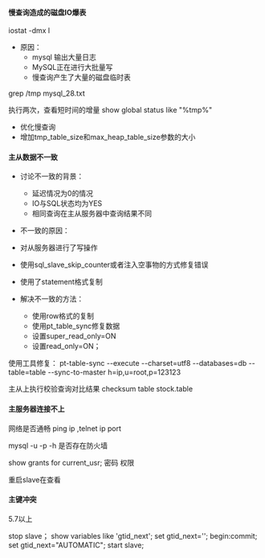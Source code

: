 #### 慢查询造成的磁盘IO爆表

iostat -dmx l

- 原因：
  - mysql 输出大量日志
  - MySQL正在进行大批量写
  - 慢查询产生了大量的磁盘临时表

grep /tmp mysql_28.txt

执行两次，查看短时间的增量
show global status like "%tmp%"

- 优化慢查询
- 增加tmp_table_size和max_heap_table_size参数的大小


#### 主从数据不一致
- 讨论不一致的背景：
  - 延迟情况为0的情况
  - IO与SQL状态均为YES
  - 相同查询在主从服务器中查询结果不同

- 不一致的原因：
 - 对从服务器进行了写操作
 - 使用sql_slave_skip_counter或者注入空事物的方式修复错误
 - 使用了statement格式复制


- 解决不一致的方法：
  - 使用row格式的复制
  - 使用pt_table_sync修复数据
  - 设置super_read_only=ON
  - 设置read_only=ON；


使用工具修复：
pt-table-sync --execute --charset=utf8 --databases=db --table=table --sync-to-master h=ip,u=root,p=123123


主从上执行校验查询对比结果
checksum table stock.table

#### 主服务器连接不上
网络是否通畅 ping ip ,telnet ip port

mysql -u -p -h
是否存在防火墙

show grants for current_usr;
密码 权限

重启slave在查看


#### 主键冲突
5.7以上

stop slave；
show variables like 'gtid_next';
set gtid_next='';
begin:commit;
set gtid_next="AUTOMATIC";
start slave;
